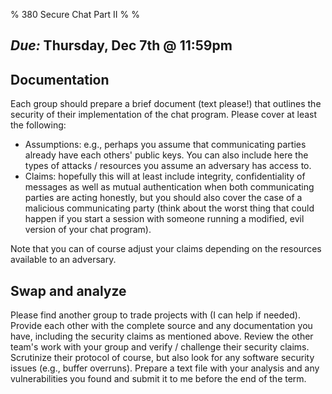 % 380 Secure Chat Part II
%
%

## *Due:* Thursday, Dec 7th @ 11:59pm


## Documentation

Each group should prepare a brief document (text please!) that outlines the
security of their implementation of the chat program.  Please cover at least
the following:

* Assumptions: e.g., perhaps you assume that communicating parties already
  have each others' public keys.  You can also include here the types of
  attacks / resources you assume an adversary has access to.
* Claims: hopefully this will at least include integrity, confidentiality of
  messages as well as mutual authentication when both communicating parties
  are acting honestly, but you should also cover the case of a malicious
  communicating party (think about the worst thing that could happen if you
  start a session with someone running a modified, evil version of your chat
  program).

Note that you can of course adjust your claims depending on the resources
available to an adversary.

## Swap and analyze

Please find another group to trade projects with (I can help if needed).
Provide each other with the complete source and any documentation you have,
including the security claims as mentioned above.  Review the other team's
work with your group and verify / challenge their security claims.  Scrutinize
their protocol of course, but also look for any software security issues
(e.g., buffer overruns).  Prepare a text file with your analysis and any
vulnerabilities you found and submit it to me before the end of the term.

